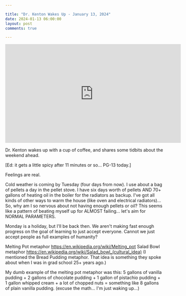 ```yaml
---

title: "Dr. Kenton Wakes Up - January 13, 2024"
date: 2024-01-13 06:00:00
layout: post
comments: true

---
```


<iframe width="560" height="315" src="https://www.youtube.com/embed/QEVbLmtsWy0?si=_i_-Kx8CiWmt3-SS" title="YouTube video player" frameborder="0" allow="accelerometer; autoplay; clipboard-write; encrypted-media; gyroscope; picture-in-picture; web-share" allowfullscreen></iframe>


Dr. Kenton wakes up with a cup of coffee, and shares some tidbits about the weekend ahead.

[Ed: it gets a little spicy after 11 minutes or so... PG-13 today.]

Feelings are real.

Cold weather is coming by Tuesday (four days from now). I use about a bag of pellets a day in the pellet stove. I have six days worth of pellets AND 70+ gallons of heating oil in the boiler for the radiators as backup. I've got all kinds of other ways to warm the house (like oven and electrical radiators)... So, why am I so nervous about not having enough pellets or oil?  This seems like a pattern of beating myself up for ALMOST failing... let's aim for NORMAL PARAMETERS.

Monday is a holiday, but I'll be back then. We aren't making fast enough progress on the goal of learning to just accept everyone. Cannot we just accept people as full examples of humanity?

Melting Pot metaphor  https://en.wikipedia.org/wiki/Melting_pot
Salad Bowl metaphor  https://en.wikipedia.org/wiki/Salad_bowl_(cultural_idea)
(I mentioned the Bread Pudding metaphor. That idea is something they spoke about when I was in grad school 25+ years ago.)

My dumb example of the melting pot metaphor was this:
5 gallons of vanilla pudding + 2 gallons of chocolate pudding + 1 gallon of pistachio pudding + 1 gallon whipped cream + a lot of chopped nuts = something like 8 gallons of plain vanilla pudding. (excuse the math... I'm just waking up...)